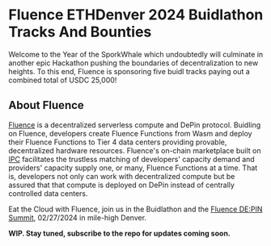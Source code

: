# Fluence ETHDenver 2024 Buidlathon Tracks And Bounties

Welcome to the Year of the SporkWhale which undoubtedly will culminate in another epic Hackathon pushing the boundaries of decentralization to new heights. To this end, Fluence is sponsoring 
five buidl tracks paying out a combined total of USDC 25,000!

## About Fluence

[Fluence](https://fluence.network/) is a decentralized serverless compute and DePin protocol. Buidling on Fluence, developers create Fluence Functions from Wasm and deploy their Fluence Functions to Tier 4 data centers providing provable, decentralized hardware resources. Fluence's on-chain marketplace built on [IPC](https://www.ipc.space/) facilitates the trustless matching of developers' capacity demand and providers' capacity supply one, or many, Fluence Functions at a time. That is, developers not only can work with decentralized compute but be assured that that compute is deployed on DePin instead of centrally controlled data centers. 

Eat the Cloud with Fluence, join us in the Buidlathon and the [Fluence DE:PIN Summit](), 02/27/2024 in mile-high Denver.

**WIP. Stay tuned, subscribe to the repo for updates coming soon.**